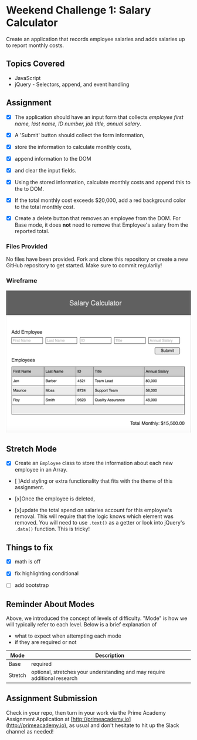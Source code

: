 # Weekend Challenge 1: Salary Calculator
Create an application that 
records employee salaries 
and adds salaries up to report monthly costs. 

## Topics Covered
- JavaScript
- jQuery - Selectors, append, and event handling

## Assignment

- [x] The application should have an 
input form that collects 
_employee first name, last name, ID number, job title, annual salary_.

- [x] A 'Submit' button should collect the form information, 
- [x] store the information to calculate monthly costs, 
- [x] append information to the DOM 
- [x] and clear the input fields. 

- [x] Using the stored information, 
calculate monthly costs 
and append this to the to DOM. 
- [x] If the total monthly cost exceeds $20,000, 
add a red background color to the total monthly cost.

- [x] Create a delete button that removes an employee from the DOM. For Base mode, it does **not** need to remove that Employee's salary from the reported total.

### Files Provided
No files have been provided. Fork and clone this repository or create a new GitHub repository to get started. Make sure to commit regularily!

### Wireframe

![Wireframe](salary-calc-wireframe.png)

## Stretch Mode

- [x] Create an `Employee` class to store the information about each new employee in an Array.

- [ ]Add styling or extra functionality that fits with the theme of this assignment.

- [x]Once the employee is deleted, 
- [x]update the total spend on salaries account for this employee's removal. This will require that the logic knows which element was removed. You will need to use `.text()` as a getter or look into jQuery's `.data()` function. This is tricky! 

## Things to fix
- [x] math is off
- [x] fix highlighting conditional
- [ ] add bootstrap



## Reminder About Modes

Above, we introduced the concept of levels of difficulty. "Mode" is how we will typically refer to each level. Below is a brief explanation of

* what to expect when attempting each mode
* if they are required or not

Mode | Description
--- | ---
Base | required
Stretch | optional, stretches your understanding and may require additional research

## Assignment Submission
Check in your repo, then turn in your work via the Prime Academy Assignment Application at [http://primeacademy.io](http://primeacademy.io), as usual and don't hesitate to hit up the Slack channel as needed!
